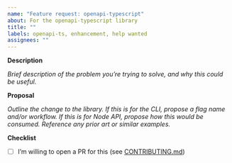 ```yaml
---
name: "Feature request: openapi-typescript"
about: For the openapi-typescript library
title: ""
labels: openapi-ts, enhancement, help wanted
assignees: ""
---
```


**Description**

_Brief description of the problem you’re trying to solve, and why this could be useful._

**Proposal**

_Outline the change to the library. If this is for the CLI, propose a flag name and/or workflow. If this is for Node API, propose how this would be consumed. Reference any prior art or similar examples._

**Checklist**

- [ ] I’m willing to open a PR for this (see [CONTRIBUTING.md](https://github.com/openapi-ts/openapi-typescript/blob/main/packages/openapi-typescript/CONTRIBUTING.md))
